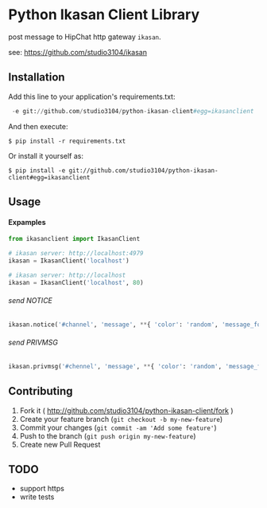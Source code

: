 # Python Ikasan Client Library

post message to HipChat http gateway `ikasan`.

see: https://github.com/studio3104/ikasan

## Installation

Add this line to your application's requirements.txt:

```python
 -e git://github.com/studio3104/python-ikasan-client#egg=ikasanclient
```

And then execute:

    $ pip install -r requirements.txt

Or install it yourself as:

    $ pip install -e git://github.com/studio3104/python-ikasan-client#egg=ikasanclient

## Usage

#### Expamples

```python
from ikasanclient import IkasanClient

# ikasan server: http://localhost:4979
ikasan = IkasanClient('localhost')

# ikasan server: http://localhost
ikasan = IkasanClient('localhost', 80)
```

###### send NOTICE

```python
ikasan.notice('#channel', 'message', **{ 'color': 'random', 'message_format': 'text' })
```

###### send PRIVMSG

```python
ikasan.privmsg('#chennel', 'message', **{ 'color': 'random', 'message_format': 'text' })
```

## Contributing

1. Fork it ( http://github.com/studio3104/python-ikasan-client/fork )
2. Create your feature branch (`git checkout -b my-new-feature`)
3. Commit your changes (`git commit -am 'Add some feature'`)
4. Push to the branch (`git push origin my-new-feature`)
5. Create new Pull Request

## TODO

- support https
- write tests
